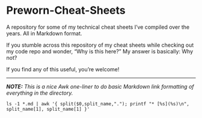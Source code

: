 # Preworn-Cheat-Sheets

A repository for some of my technical cheat sheets I’ve compiled over the years. All in Markdown format.

If you stumble across this repository of my cheat sheets while checking out my code repo and wonder, “Why is this here?” My answer is basically: Why not?

If you find any of this useful, you’re welcome!

***

***NOTE:** This is a nice Awk one-liner to do basic Markdown link formatting of everything in the directory.*

    ls -1 *.md | awk '{ split($0,split_name,"."); printf "* [%s](%s)\n", split_name[1], split_name[1] }'
